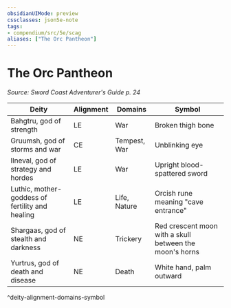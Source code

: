 ```yaml
---
obsidianUIMode: preview
cssclasses: json5e-note
tags:
- compendium/src/5e/scag
aliases: ["The Orc Pantheon"]
---
```

# The Orc Pantheon
*Source: Sword Coast Adventurer's Guide p. 24* 

| Deity | Alignment | Domains | Symbol |
|-------|-----------|---------|--------|
| Bahgtru, god of strength | LE | War | Broken thigh bone |
| Gruumsh, god of storms and war | CE | Tempest, War | Unblinking eye |
| Ilneval, god of strategy and hordes | LE | War | Upright blood-spattered sword |
| Luthic, mother-goddess of fertility and healing | LE | Life, Nature | Orcish rune meaning "cave entrance" |
| Shargaas, god of stealth and darkness | NE | Trickery | Red crescent moon with a skull between the moon's horns |
| Yurtrus, god of death and disease | NE | Death | White hand, palm outward |
^deity-alignment-domains-symbol